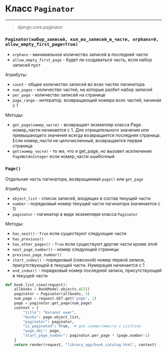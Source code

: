 # Класс `Paginator`
---
>django.core.paginator

### `Paginator(набор_записей, кол_во_записей_в_части, orphans=0, allow_empty_first_page=True)`

- `orphans` - минимальное количество записей в последней части
- `allow_empty_first_page` - будет ли создаваться часть, если набор записей пуст

Атрибуты:
- `count` - общее количество записей во всех частях пагинатора
- `num_pages` - количество частей, на которые разбит набор записей
- `per_page` - количество записей на странице
- `page_range` - интератор, возвращающий номера всех частей, начиная с 1

Методы:
- `get_page(номер_части)` - возвращает экземпляр класса Page. номер_части начинается с 1. Для отрицательного значения или превышающего значения всегда возвращается последняя страница. Если номер_части не целочисленный, возвращается первая страница
- `get(номер_части)` - то же, что и get_page, но вызовет исключение `PageNotAnInteger` если номер_части ошибочный

### `Page()`
Отдельная часть пагинатора, возвращаемая `page()` или `get_page`

Атрибуты:
- `object_list` - список записей, входящих в состав текущей части
- `number` - порядковый номер текущей части пагинатора (начинается с 1)
- `paginator` - пагинатор в виде экземпляря класса `Paginator`

Методы:
- `has_next()` - `True`  если существуют следующие части
- `has_previous()`
- `has_other_pages()` - `True` если существуют другие части кроме этой
- `next_page_number()` - номер следующей страницы
- `previous_page_number()`
- `start_index()` - порядковый (сквозной) номер первой записи, присутствующей в текущей части. Нумерация начинается с 1
- `end_index()` - порядковый номер последней записи, присутствующей в текущей части

```python
def book_list_view(request):
    allbooks = BookModel.objects.all()
    paginator = Paginator(allbooks, 3)
    num_page = request.GET.get('page', 1)
    page = paginator.get_page(num_page)
    context = {
        "title": "Каталог книг",
        "books": page.object_list,
        "paginator": paginator,
        "is_paginated": True,  # для совместимости с ListView
        "page_obj": page,
        "start_page_number": paginator.per_page * (page.number-1)
    }
    return render(request, "library_app/book_catalog.html", context)
```